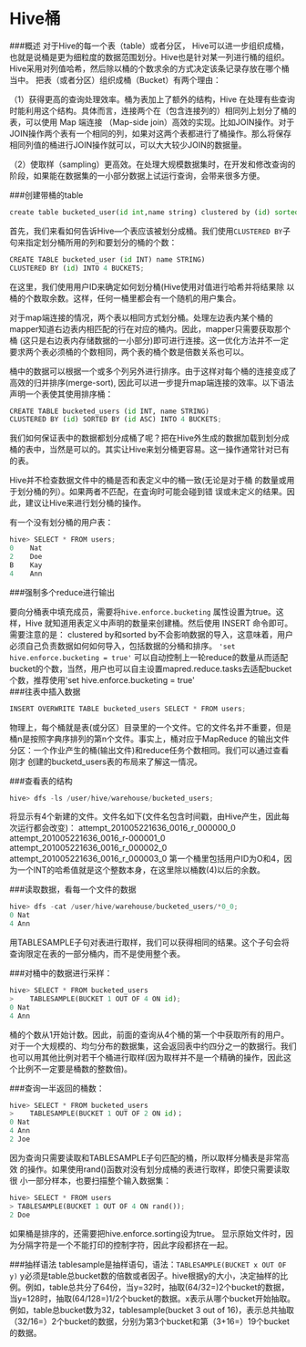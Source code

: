 # Hive桶

###概述
对于Hive的每一个表（table）或者分区， Hive可以进一步组织成桶，也就是说桶是更为细粒度的数据范围划分。Hive也是针对某一列进行桶的组织。Hive采用对列值哈希，然后除以桶的个数求余的方式决定该条记录存放在哪个桶当中。
把表（或者分区）组织成桶（Bucket）有两个理由：

（1）获得更高的查询处理效率。桶为表加上了额外的结构，Hive 在处理有些查询时能利用这个结构。具体而言，连接两个在（包含连接列的）相同列上划分了桶的表，可以使用 Map 端连接 （Map-side join）高效的实现。比如JOIN操作。对于JOIN操作两个表有一个相同的列，如果对这两个表都进行了桶操作。那么将保存相同列值的桶进行JOIN操作就可以，可以大大较少JOIN的数据量。

（2）使取样（sampling）更高效。在处理大规模数据集时，在开发和修改查询的阶段，如果能在数据集的一小部分数据上试运行查询，会带来很多方便。

###创建带桶的table
```python
create table bucketed_user(id int,name string) clustered by (id) sorted by(name) into 4 buckets row format delimited fields terminated by '\t' stored as textfile;
```
首先，我们来看如何告诉Hive—个表应该被划分成桶。我们使用`CLUSTERED BY`子句来指定划分桶所用的列和要划分的桶的个数： 
```python
CREATE TABLE bucketed_user (id INT) name STRING) 
CLUSTERED BY (id) INTO 4 BUCKETS; 
```
在这里，我们使用用户ID来确定如何划分桶(Hive使用对值进行哈希并将结果除 以桶的个数取余数。这样，任何一桶里都会有一个随机的用户集合。

对于map端连接的情况，两个表以相同方式划分桶。处理左边表内某个桶的mapper知道右边表内相匹配的行在对应的桶内。因此，mapper只需要获取那个桶 (这只是右边表内存储数据的一小部分)即可进行连接。这一优化方法并不一定要求两个表必须桶的个数相同，两个表的桶个数是倍数关系也可以。

桶中的数据可以根据一个或多个列另外进行排序。由于这样对每个桶的连接变成了高效的归并排序(merge-sort), 因此可以进一步提升map端连接的效率。以下语法声明一个表使其使用排序桶： 
```python
CREATE TABLE bucketed_users (id INT, name STRING) 
CLUSTERED BY (id) SORTED BY (id ASC) INTO 4 BUCKETS; 
```
我们如何保证表中的数据都划分成桶了呢？把在Hive外生成的数据加载到划分成桶的表中，当然是可以的。其实让Hive来划分桶更容易。这一操作通常针对已有的表。 

Hive并不检查数据文件中的桶是否和表定义中的桶一致(无论是对于桶 的数量或用于划分桶的列）。如果两者不匹配，在査询时可能会碰到错 误或未定义的结果。因此，建议让Hive来进行划分桶的操作。 

有一个没有划分桶的用户表： 
```python
hive> SELECT * FROM users; 
0    Nat 
2    Doe 
B    Kay 
4    Ann 
```
###强制多个reduce进行输出

要向分桶表中填充成员，需要将`hive.enforce.bucketing` 属性设置为true。这样，Hive 就知道用表定义中声明的数量来创建桶。然后使用 INSERT 命令即可。需要注意的是： clustered by和sorted by不会影响数据的导入，这意味着，用户必须自己负责数据如何如何导入，包括数据的分桶和排序。 
`'set hive.enforce.bucketing = true'` 可以自动控制上一轮reduce的数量从而适配bucket的个数，当然，用户也可以自主设置mapred.reduce.tasks去适配bucket个数，推荐使用'set hive.enforce.bucketing = true'  
###往表中插入数据
```python
INSERT OVERWRITE TABLE bucketed_users SELECT * FROM users; 
```
物理上，每个桶就是表(或分区）目录里的一个文件。它的文件名并不重要，但是桶n是按照字典序排列的第n个文件。事实上，桶对应于MapReduce 的输出文件分区：一个作业产生的桶(输出文件)和reduce任务个数相同。我们可以通过查看刚才 创建的bucketd_users表的布局来了解这一情况。  

###查看表的结构
```python
hive> dfs -ls /user/hive/warehouse/bucketed_users; 
```
将显示有4个新建的文件。文件名如下(文件名包含时间戳，由Hive产生，因此每次运行都会改变)： 
attempt_201005221636_0016_r_000000_0 
attempt_201005221636_0016_r-000001_0 
attempt_201005221636_0016_r_000002_0 
attempt_201005221636_0016_r_000003_0 
第一个桶里包括用户ID为O和4，因为一个INT的哈希值就是这个整数本身，在这里除以桶数(4)以后的余数。

###读取数据，看每一个文件的数据
```python
hive> dfs -cat /user/hive/warehouse/bucketed_users/*0_0; 
0 Nat 
4 Ann 
```
用TABLESAMPLE子句对表进行取样，我们可以获得相同的结果。这个子句会将 查询限定在表的一部分桶内，而不是使用整个表。

###对桶中的数据进行采样：
```python
hive> SELECT * FROM bucketed_users 
>    TABLESAMPLE(BUCKET 1 OUT OF 4 ON id); 
0 Nat 
4 Ann 
```
桶的个数从1开始计数。因此，前面的查询从4个桶的第一个中获取所有的用户。 对于一个大规模的、均匀分布的数据集，这会返回表中约四分之一的数据行。我们也可以用其他比例对若干个桶进行取样(因为取样并不是一个精确的操作，因此这个比例不一定要是桶数的整数倍)。

###查询一半返回的桶数：
```python
hive> SELECT * FROM bucketed_users 
>    TABLESAMPLE(BUCKET 1 OUT OF 2 ON id)； 
0 Nat 
4 Ann 
2 Joe 
```
因为查询只需要读取和TABLESAMPLE子句匹配的桶，所以取样分桶表是非常高效 的操作。如果使用rand()函数对没有划分成桶的表进行取样，即使只需要读取很 小一部分样本，也要扫描整个输入数据集： 
```python
hive> SELECT * FROM users 
> TABLESAMPLE(BUCKET 1 OUT OF 4 ON rand()); 
2 Doe 
```
如果桶是排序的，还需要把hive.enforce.sorting设为true。 
显示原始文件时，因为分隔字符是一个不能打印的控制字符，因此字段都挤在一起。 

###抽样语法
tablesample是抽样语句，语法：`TABLESAMPLE(BUCKET x OUT OF y)`
y必须是table总bucket数的倍数或者因子。hive根据y的大小，决定抽样的比例。例如，table总共分了64份，当y=32时，抽取(64/32=)2个bucket的数据，当y=128时，抽取(64/128=)1/2个bucket的数据。x表示从哪个bucket开始抽取。例如，table总bucket数为32，tablesample(bucket 3 out of 16)，表示总共抽取（32/16=）2个bucket的数据，分别为第3个bucket和第（3+16=）19个bucket的数据。